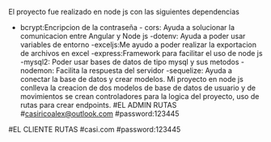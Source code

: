 
El proyecto fue realizado en node js con las siguientes dependencias
   - bcrypt:Encripcion de la contraseña
    - cors: Ayuda a solucionar la comunicacion entre Angular y Node js
     -dotenv: Ayuda a poder usar variables de entorno 
       -exceljs:Me ayudo a poder realizar la exportacion de archivos en excel 
         -express:Framework para facilitar el uso de node js 
           -mysql2: Poder usar bases de datos de tipo mysql y sus metodos
             -nodemon: Facilita la respuesta del servidor 
               -sequelize: Ayuda a conectar la base de datos y crear modelos. 
Mi proyecto en node js conlleva la creacion de dos modelos de base de datos de usuario y de movimientos
se crean controladores para la logica del proyecto, uso de rutas para crear endpoints.
#EL ADMIN RUTAS
#casiricoalex@outlook.com
#password:123445

#EL CLIENTE RUTAS
#casi.com
#password:123445
